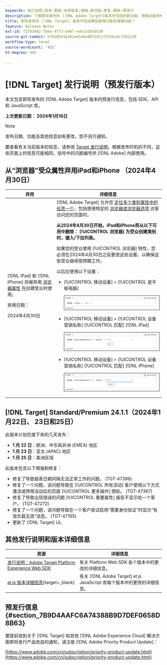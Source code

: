 ```yaml
---
keywords: 发行说明;版本;更新;未来版本;增强;新功能;修复;更新;预发行
description: 了解即将发布的 [!DNL Adobe Target]版本中包括的新功能、增强功能和修复，包括 SDK、API 和 JavaScript 库。
title: 即将发布的 [!DNL Target] 版本中包括哪些新增功能和增强功能？
feature: Release Notes
exl-id: f2783042-f6ee-4f73-b487-ede11d55d530
source-git-commit: b76a0541b181ee5ebe88f2d11f5556c6c7b91126
workflow-type: tm+mt
source-wordcount: '431'
ht-degree: 49%

---
```


# [!DNL Target] 发行说明（预发行版本）

本文包含即将发布的 [!DNL Adobe Target] 版本的预发行信息，包括 SDK、API 和 JavaScript 库。

**上次更新日期： 2024年1月16日**

>[!NOTE]
>
>发布日期、功能及其他信息如有更改，恕不另行通知。
>
>要查看有关当前版本的信息，请参阅 [Target 发行说明](release-notes.md)。根据发布时机的不同，这些页面上的信息可能相同。括号中的问题编号供 [!DNL Adobe] 内部使用。

## 从“浏览器”受众属性弃用iPad和iPhone （2024年4月30日）

| 弃用 | 详细信息 |
|--- |--- |
| [!DNL iPad] 和 [!DNL iPhone] 将被弃用 [浏览器属性](/help/main/c-target/c-audiences/c-target-rules/browser.md) 在创建受众时使用。<p>弃用日期：<P>2024年4月30日 | [!DNL Adobe Target] 允许您 [定位多个类别属性中的任意一个](/help/main/c-target/c-audiences/c-target-rules/target-rules.md)，包括使用特定的 [浏览器或浏览器选项](/help/main/c-target/c-audiences/c-target-rules/browser.md) 访客访问您的页面时。<P><B>从2024年4月30日开始，iPad和iPhone将从以下可用中删除： [!UICONTROL 浏览器] 为受众创建类别时，键入/下拉列表。</b><P>如果您的受众使用 [!UICONTROL 浏览器] 特性，您必须在2024年4月30日之前更改这些设置，以确保这些受众继续按预期工作。<P>以后应使用以下设置：<ul><li>[!UICONTROL 移动设备] > [!UICONTROL 是平板电脑]<P>![手机就是平板电脑](/help/main/r-release-notes/assets/is-tablet.png)</li><li>[!UICONTROL 移动设备] > [!UICONTROL 设备营销名称] [!UICONTROL 匹配] [!DNL iPad]<P>![iPad](/help/main/r-release-notes/assets/ipad.png)</li><li>[!UICONTROL 移动设备] > [!UICONTROL 设备营销名称] [!UICONTROL 匹配] [!DNL iPhone]<p>![iPhone](/help/main/r-release-notes/assets/iphone.png)</li></ul> |

## [!DNL Target] Standard/Premium 24.1.1（2024年1月22日、 23日和25日）

此版本计划在接下来的几天发布：

* **1 月 22 日**：欧洲、中东和非洲 (EMEA) 地区
* **1 月 23 日**：亚太 (APAC) 地区
* **1 月 25 日**：美洲区域

此版本包含以下增强和修复：

* 修复了导致报表日期间隔无法正常工作的问题。 (TGT-47396)
* 修复了一个问题，该问题导致在 [!UICONTROL 所有活动] 客户使用以下方式激活或停用活动后的页面 [!UICONTROL 更多操作] 图标。 (TGT-47367)
* 修复了导致出现错误的问题 [!UICONTROL 重要属性] 报告不显示给一个客户。 (TGT-47272)
* 修复了一个问题，该问题导致在一个客户尝试启用“需要身份验证”时显示“有效负载无效”消息。 (TGT-47195)
* 更新了 [!DNL Target] UI。

## 其他发行说明和版本详细信息

| 资源 | 详细信息 |
|--- |--- |
| [发行说明：Adobe Target Platform Experience Web SDK](https://experienceleague.adobe.com/docs/experience-platform/edge/release-notes.html?lang=zh-Hans) | 有关 Platform Web SDK 各个版本中的更改的详细信息。 |
| [at.js 版本详细信息](https://experienceleague.corp.adobe.com/docs/target-dev/developer/client-side/at-js-implementation/target-atjs-versions.html){target=_blank} | 有关 [!DNL Adobe Target] at.js JavaScript 库每个版本中的更改的详细信息。 |

## 预发行信息 {#section_7B9D4AAFC6A74388B9D7DEF0658D8B63}

要提前收到关于 [!DNL Target] 和其他 [!DNL Adobe Experience Cloud] 解决方案即将发行产品改良的通知，请注册 [!DNL Adobe Priority Product Update]：

[https://www.adobe.com/cn/subscription/priority-product-update.html](https://www.adobe.com/cn/subscription/priority-product-update.html)
